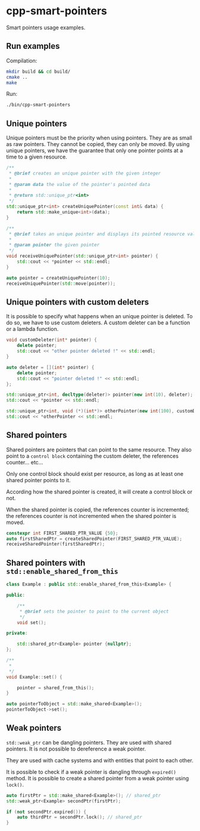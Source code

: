 # cpp-smart-pointers

Smart pointers usage examples.

## Run examples

Compilation:

```bash
mkdir build && cd build/
cmake ..
make
```

Run:

```bash
./bin/cpp-smart-pointers
```

## Unique pointers

Unique pointers must be the priority when using pointers.
They are as small as raw pointers.
They cannot be copied, they can only be moved.
By using unique pointers, we have the guarantee that only
one pointer points at a time to a given resource.

```cpp
/**
 * @brief creates an unique pointer with the given integer
 *
 * @param data the value of the pointer's pointed data
 *
 * @return std::unique_ptr<int>
 */
std::unique_ptr<int> createUniquePointer(const int& data) {
    return std::make_unique<int>(data);
}

/**
 * @brief takes an unique pointer and displays its pointed resource value
 *
 * @param pointer the given pointer
 */
void receiveUniquePointer(std::unique_ptr<int> pointer) {
    std::cout << *pointer << std::endl;
}

auto pointer = createUniquePointer(10);
receiveUniquePointer(std::move(pointer));
```

## Unique pointers with custom deleters

It is possible to specify what happens when an unique pointer is deleted.
To do so, we have to use custom deleters. A custom deleter can be a function
or a lambda function.

```cpp
void customDeleter(int* pointer) {
    delete pointer;
    std::cout << "other pointer deleted !" << std::endl;
}

auto deleter = [](int* pointer) {
    delete pointer;
    std::cout << "pointer deleted !" << std::endl;
};

std::unique_ptr<int, decltype(deleter)> pointer(new int(10), deleter);
std::cout << *pointer << std::endl;

std::unique_ptr<int, void (*)(int*)> otherPointer(new int(100), customDeleter);
std::cout << *otherPointer << std::endl;
```

## Shared pointers

Shared pointers are pointers that can point to the same resource.
They also point to a `control block` containing the custom deleter,
the references counter... etc...

Only one control block should exist per resource, as long as at least
one shared pointer points to it.

According how the shared pointer is created, it will create a control block or not.

When the shared pointer is copied, the references counter is incremented;
the references counter is not incremented when the shared pointer is moved.

```cpp
constexpr int FIRST_SHARED_PTR_VALUE {50};
auto firstSharedPtr = createSharedPointer(FIRST_SHARED_PTR_VALUE);
receiveSharedPointer(firstSharedPtr);
```

## Shared pointers with `std::enable_shared_from_this`

```cpp
class Example : public std::enable_shared_from_this<Example> {

public:

    /**
     * @brief sets the pointer to point to the current object
     */
    void set();

private:

    std::shared_ptr<Example> pointer {nullptr};
};

/**
 *
 */
void Example::set() {

    pointer = shared_from_this();
}

auto pointerToObject = std::make_shared<Example>();
pointerToObject->set();
```

## Weak pointers

`std::weak_ptr` can be dangling pointers.
They are used with shared pointers.
It is not possible to dereference a weak pointer.

They are used with cache systems and with entities that point to each other.

It is possible to check if a weak pointer is dangling through `expired()` method.
It is possible to create a shared pointer from a weak pointer using `lock()`.

```cpp
auto firstPtr = std::make_shared<Example>(); // shared_ptr
std::weak_ptr<Example> secondPtr(firstPtr);

if (not secondPtr.expired()) {
    auto thirdPtr = secondPtr.lock(); // shared_ptr
}
```
